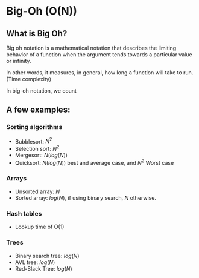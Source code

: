 # Big-Oh  (O(N))
## What is Big Oh?
Big oh notation is a mathematical notation that describes the limiting behavior of a function when the argument tends towards a particular value or infinity.

In other words, it measures, in general, how long a function will take to run. (Time complexity)

In big-oh notation, we count 

## A few examples:
### Sorting algorithms
- Bubblesort: $N^2$
- Selection sort: $N^2$
- Mergesort: $N(log(N))$
- Quicksort: $N(log(N))$ best and average case, and $N^2$ Worst case

### Arrays
- Unsorted array: $N$
- Sorted array: $log(N)$, if using binary search, $N$ otherwise.

### Hash tables
- Lookup time of O(1)

### Trees
- Binary search tree: $log(N)$
- AVL tree: $log(N)$
- Red-Black Tree: $log(N)$

